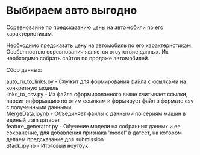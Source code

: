# Выбираем авто выгодно
Соревнование по предсказанию цены на автомобили по его характеристикам.

Необходимо предсказать цену на автомобиль по его характеристикам. Особенностью соревнования является отсутствие данных. Их необходимо собрать сайтов по продаже автомобилей.

Сбор данных:

auto_ru_to_links.py - Служит для формирования файла с ссылками на конкретную модель  
links_to_csv.py - Из файла сформированного выше считывает ссылки, парсит информацию по этим ссылкам
и формирует файл в формате csv c полученными данными.  
MergeData.ipynb - Объединяет файлы с данными по сериям машин в единый train датасет  
feature_generator.py - Обучение модели на собранных данных и ее сохранение, для добавления признака 'model' в датсет, на котором делаем предсказание для submission  
Stack.ipynb - Итоговый ноутбук  
